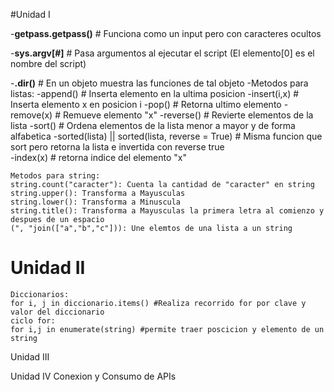 #Unidad I

-__getpass.getpass()__ # Funciona como un input pero con caracteres ocultos

-<b>sys.argv[#]</b> # Pasa argumentos al ejecutar el script (El elemento[0] es el nombre del script)

-<b>.__dir__()</b> # En un objeto muestra las funciones de tal objeto
-Metodos para listas:
	-append() # Inserta elemento en la ultima posicion
	-insert(i,x) # Inserta elemento x en posicion i
	-pop() # Retorna ultimo elemento 
	-remove(x) # Remueve elemento "x"
	-reverse() # Revierte elementos de la lista
	-sort() # Ordena elementos de la lista menor a mayor y de forma alfabetica
	-sorted(lista) || sorted(lista, reverse = True) # Misma funcion que sort pero retorna la lista e invertida con reverse true 	
	-index(x) # retorna indice del elemento "x" 	

	Metodos para string:
	string.count("caracter"): Cuenta la cantidad de "caracter" en string
	string.upper(): Transforma a Mayusculas
	string.lower(): Transforma a Minuscula
	string.title(): Transforma a Mayusculas la primera letra al comienzo y despues de un espacio 
	(", "join(["a","b","c"])): Une elemtos de una lista a un string
	
<h1>Unidad II</h1>

	Diccionarios:
	for i, j in diccionario.items() #Realiza recorrido for por clave y valor del diccionario
	ciclo for:
	for i,j in enumerate(string) #permite traer poscicion y elemento de un string
	

Unidad III
	

Unidad IV Conexion y Consumo de APIs
		
